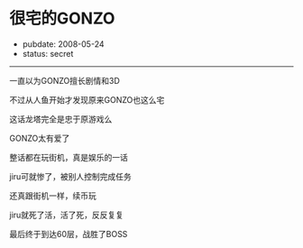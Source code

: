 # 很宅的GONZO

- pubdate: 2008-05-24
- status: secret

--------------------------


一直以为GONZO擅长剧情和3D

不过从人鱼开始才发现原来GONZO也这么宅

这话龙塔完全是忠于原游戏么

GONZO太有爱了


整话都在玩街机，真是娱乐的一话

jiru可就惨了，被别人控制完成任务

还真跟街机一样，续币玩

jiru就死了活，活了死，反反复复

最后终于到达60层，战胜了BOSS
